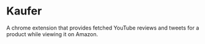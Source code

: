 # Kaufer
A chrome extension that provides fetched YouTube reviews and tweets for a product while viewing it on Amazon.